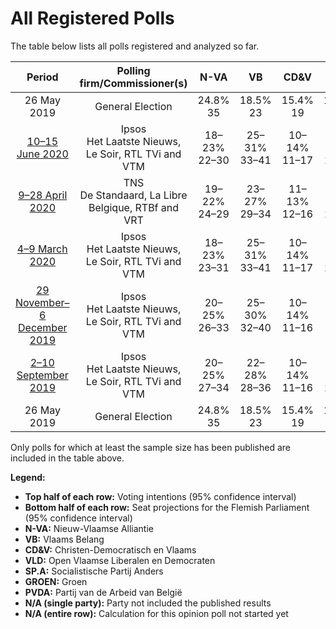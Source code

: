# All Registered Polls

The table below lists all polls registered and analyzed so far.

| Period     | Polling firm/Commissioner(s) | N-VA | VB | CD&V | VLD | SP.A | GROEN | PVDA |
|:----------:|:----------------------------:|:--:|:--:|:--:|:--:|:--:|:--:|:--:|
| 26 May 2019 | General Election | 24.8% <br> 35 | 18.5% <br> 23 | 15.4% <br> 19 | 13.1% <br> 16 | 10.1% <br> 12 | 10.1% <br> 14 | 5.3% <br> 4 |
| [10–15 June 2020](2020-06-15-Ipsos.html) | Ipsos <br> Het Laatste Nieuws, Le Soir, RTL TVi and VTM | 18–23% <br> 22–30 | 25–31% <br> 33–41 | 10–14% <br> 11–17 | 8–12% <br> 10–15 | 11–15% <br> 13–19 | 8–11% <br> 10–15 | 6–9% <br> 5–10 |
| [9–28 April 2020](2020-04-28-TNS.html) | TNS <br> De Standaard, La Libre Belgique, RTBf and VRT | 19–22% <br> 24–29 | 23–27% <br> 29–34 | 11–13% <br> 12–16 | 10–13% <br> 12–16 | 10–12% <br> 11–15 | 10–13% <br> 12–17 | 7–10% <br> 7–11 |
| [4–9 March 2020](2020-03-09-Ipsos.html) | Ipsos <br> Het Laatste Nieuws, Le Soir, RTL TVi and VTM | 18–23% <br> 23–31 | 25–31% <br> 33–41 | 10–14% <br> 11–17 | 9–12% <br> 10–16 | 8–12% <br> 8–14 | 7–11% <br> 7–14 | 8–11% <br> 7–14 |
| [29 November–6 December 2019](2019-12-06-Ipsos.html) | Ipsos <br> Het Laatste Nieuws, Le Soir, RTL TVi and VTM | 20–25% <br> 26–33 | 25–30% <br> 32–40 | 10–14% <br> 11–16 | 8–12% <br> 9–15 | 7–11% <br> 7–14 | 9–13% <br> 11–18 | 7–10% <br> 7–13 |
| [2–10 September 2019](2019-09-10-Ipsos.html) | Ipsos <br> Het Laatste Nieuws, Le Soir, RTL TVi and VTM | 20–25% <br> 27–34 | 22–28% <br> 28–36 | 10–14% <br> 11–16 | 11–16% <br> 15–20 | 7–10% <br> 6–12 | 9–13% <br> 11–18 | 5–8% <br> 4–8 |
| 26 May 2019 | General Election | 24.8% <br> 35 | 18.5% <br> 23 | 15.4% <br> 19 | 13.1% <br> 16 | 10.1% <br> 12 | 10.1% <br> 14 | 5.3% <br> 4 |

Only polls for which at least the sample size has been published are included in the table above.

**Legend:**
+ **Top half of each row:** Voting intentions (95% confidence interval)
+ **Bottom half of each row:** Seat projections for the Flemish Parliament (95% confidence interval)
+ **N-VA:** Nieuw-Vlaamse Alliantie
+ **VB:** Vlaams Belang
+ **CD&V:** Christen-Democratisch en Vlaams
+ **VLD:** Open Vlaamse Liberalen en Democraten
+ **SP.A:** Socialistische Partij Anders
+ **GROEN:** Groen
+ **PVDA:** Partij van de Arbeid van België
+ **N/A (single party):** Party not included the published results
+ **N/A (entire row):** Calculation for this opinion poll not started yet


